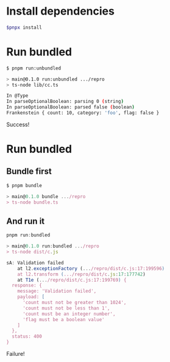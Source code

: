 # Install dependencies
``` bash
$pnpx install
```

# Run bundled
``` bash
$ pnpm run:unbundled

> main@0.1.0 run:unbundled .../repro
> ts-node lib/cc.ts

In @Type
In parseOptionalBoolean: parsing 0 (string)
In parseOptionalBoolean: parsed false (boolean)
Frankenstein { count: 10, category: 'foo', flag: false }
```

Success!

# Run bundled
## Bundle first
``` ts
$ pnpm bundle

> main@0.1.0 bundle .../repro
> ts-node bundle.ts

```

## And run it
``` ts
pnpm run:bundled

> main@0.1.0 run:bundled .../repro
> ts-node dist/c.js

sA: Validation failed
    at l2.exceptionFactory (.../repro/dist/c.js:17:199596)
    at l2.transform (.../repro/dist/c.js:17:177742)
    at T1e (.../repro/dist/c.js:17:199769) {
  response: {
    message: 'Validation failed',
    payload: [
      'count must not be greater than 1024',
      'count must not be less than 1',
      'count must be an integer number',
      'flag must be a boolean value'
    ]
  },
  status: 400
}
```

Failure!